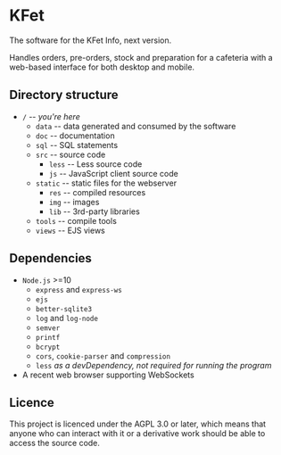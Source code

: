 # KFet
The software for the KFet Info, next version.

Handles orders, pre-orders, stock and preparation for a cafeteria with a web-based interface for both desktop and mobile.

## Directory structure
- `/` -- *you're here*
	- `data` -- data generated and consumed by the software
	- `doc` -- documentation
	- `sql` -- SQL statements
	- `src` -- source code
		- `less` -- Less source code
		- `js` -- JavaScript client source code
	- `static` -- static files for the webserver
		- `res` -- compiled resources
		- `img` -- images
		- `lib` -- 3rd-party libraries
    - `tools` -- compile tools
	- `views` -- EJS views

## Dependencies
- `Node.js` >=10
	- `express` and `express-ws`
	- `ejs`
	- `better-sqlite3`
	- `log` and `log-node`
	- `semver`
	- `printf`
	- `bcrypt`
	- `cors`, `cookie-parser` and `compression`
	- `less` *as a devDependency, not required for running the program*
- A recent web browser supporting WebSockets

## Licence
This project is licenced under the AGPL 3.0 or later, which means that anyone who can interact with it or a derivative work should be able to access the source code.

